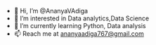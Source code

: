 - 👋 Hi, I’m @AnanyaVAdiga
- 👀 I’m interested in Data analytics,Data Science
- 🌱 I’m currently learning Python, Data analysis 
- 📫 Reach me at ananyaadiga767@gmail.com

